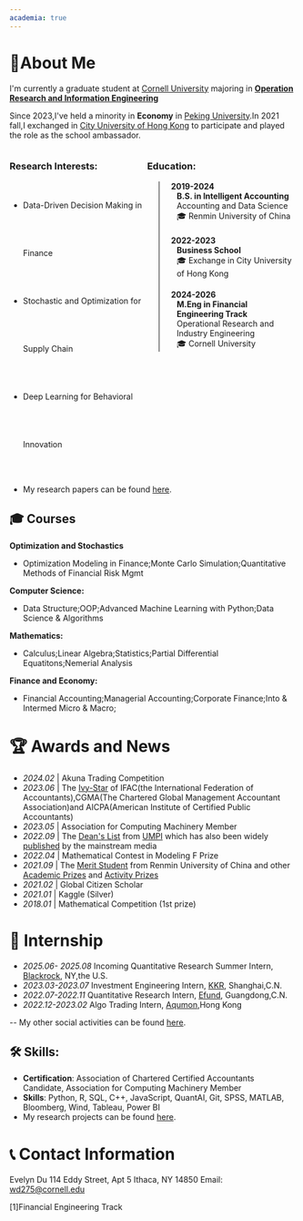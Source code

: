 ```yaml
---
academia: true
---
```


# 👋About Me 

I'm currently a graduate student at [Cornell University](https://www.cornell.edu/) majoring in **[Operation Research and Information Engineering](https://www.orie.cornell.edu/orie)** 

Since 2023,I've held a minority in **Economy** in [Peking University](https://english.pku.edu.cn/).In 2021 fall,I exchanged in [City University of Hong Kong](https://www.cb.cityu.edu.hk/exchange/international_student/testimonial?student=Inbound) to participate and played the role as the school ambassador.

  
<style>
  .timeline {
    border-left: 2px solid gray; /* 修改这里的颜色 */
    padding-left: 20px;
    margin-left: 20px;
  }

  .event {
    position: relative;
    margin-bottom: 20px;
  }

  .event .date {
    font-weight: bold;
  }

  .event .description {
    margin-left: 10px;
  }
</style>

<div style="display: flex; justify-content: space-between;">
  <div style="width: 48%;">
    <h3>Research Interests:</h3>
    <ul style="line-height:6;"> <!-- 调整行间距为3.5来增加高度 -->
      <li>Data-Driven Decision Making in Finance</li>
      <li>Stochastic and Optimization for Supply Chain</li>
      <li>Deep Learning for Behavioral Innovation</li>
    </ul>
  </div>
  <div style="width: 52%;">
    <h3>Education:</h3>
    <div class="timeline">
      <div class="event">
        <div class="date">2019-2024</div>
        <div class="description"><strong>
        B.S. in Intelligent Accounting</strong><br>Accounting and Data Science<br>🎓 Renmin University of China
        </div>
      </div>
      <div class="event">
        <div class="date">2022-2023</div>
        <div class="description"><strong>
        Business School</strong><br>🎓 Exchange in City University of Hong Kong
        </div>
      </div>
      <div class="event"> <!-- 新加的教育背景 -->
        <div class="date">2024-2026</div>
        <div class="description"><strong>
        M.Eng in Financial Engineering Track</strong><br>Operational Research and Industry Engineering <br>🎓 Cornell University
        </div>
      </div>
    </div>
  </div>
</div>

- My research papers can be found [here](/Publications/index.html).




## 🎓 Courses

**Optimization and Stochastics**
- Optimization Modeling in Finance;Monte Carlo Simulation;Quantitative Methods of Financial Risk Mgmt

**Computer Science:**
- Data Structure;OOP;Advanced Machine Learning with Python;Data Science & Algorithms

**Mathematics:**
- Calculus;Linear Algebra;Statistics;Partial Differential Equatitons;Nemerial Analysis

**Finance and Economy:**
- Financial Accounting;Managerial Accounting;Corporate Finance;Into & Intermed Micro & Macro;

# 🏆 Awards and News
- *2024.02* | Akuna Trading Competition
- *2023.06* | The [Ivy-Star](http://www.gdcenn.cn/a/202207/557686.html) of IFAC(the International Federation of Accountants),CGMA(The Chartered Global Management Accountant Association)and AICPA(American Institute of Certified Public Accountants)
- *2023.05* | Association for Computing Machinery Member
- *2022.09* | The [Dean's List](https://www.umpi.edu/articles/umpi-releases-deans-list-for-fall-2022/) from [UMPI](https://thecounty.me/2023/03/14/education/umpi-releases-deans-list-for-fall-2022/) which has also been widely [published](https://fiddleheadfocus.com/2023/03/14/news/community/umpi-releases-deans-list-for-fall-2022/) by the mainstream media
- *2022.04* | Mathematical Contest in Modeling F Prize
- *2021.09* | The [Merit Student](http://student.rmbs.ruc.edu.cn/Website/Show/?id=1009) from Renmin University of China and other [Academic Prizes](https://mp.weixin.qq.com/s?__biz=MzA4MjE0OTcyMQ==&mid=2651516245&idx=1&sn=21946c412fb9ee6113cf380f7b64c95a&chksm=84746563b303ec757735b9d3c30d5067f054649b393c2d95132c92cbcc6394ca541ca36bc9e0&scene=27) and [Activity Prizes](https://mp.weixin.qq.com/s/vaXMoxlFKo3Z4L-xw-OjUA)
- *2021.02* | Global Citizen Scholar 
- *2021.01* | Kaggle (Silver)
- *2018.01* | Mathematical Competition (1st prize) 

# 💼 Internship

- *2025.06- 2025.08* Incoming Quantitative Research Summer Intern, [Blackrock](https://www.blackrock.com/us/individual),  NY,the U.S.
- *2023.03-2023.07* Investment Engineering Intern, [KKR](https://www.kkr.com/), Shanghai,C.N.
- *2022.07-2022.11* Quantitative Research Intern, [Efund](https://www.efunds.com.cn/en/), Guangdong,C.N.
- *2022.12-2023.02* Algo Trading Intern, [Aqumon](https://www.aqumon.com/),Hong Kong


-- My other social activities can be found [here](/Activity/index.html).

## 🛠 Skills: 

- **Certification**: Association of Chartered Certified Accountants Candidate, Association for Computing Machinery Member 
- **Skills**: Python, R, SQL, C++, JavaScript, QuantAI, Git, SPSS, MATLAB, Bloomberg, Wind, Tableau, Power BI
- My research projects can be found [here](https://evelyyyynnnn.github.io/2025/04/11/Project/Economy/Economy/index.html).

# 📞 Contact Information
Evelyn Du
114 Eddy Street, Apt 5
Ithaca, NY 14850
Email: wd275@cornell.edu

<div id="note">[1]Financial Engineering Track</div>

